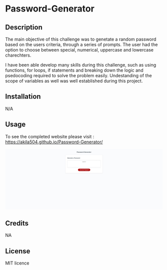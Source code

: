 # Password-Generator 

## Description
The  main objective of this challenge was to genetate a random password based on the users criteria, through a series of prompts. The user had the option to choose between special, numerical, uppercase and lowercase charechters.

I have been able develop many skills during this challenge, such as using functions, for loops, if statements and breaking down the logic and psedocoding required to solve the problem easily. Undestanding of the scope of variables as well was well established during this project.


## Installation

N/A 

## Usage

To see the completed website please visit : 
https://akila504.github.io/Password-Generator/

![the website should look like this](asset/images/Screenshot.jpeg)


## Credits
NA
## License
MIT licence 

